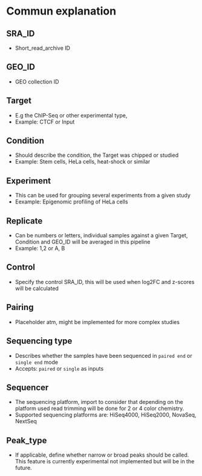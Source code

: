 # Commun explanation

## SRA_ID

- Short_read_archive ID

## GEO_ID

- GEO collection ID

## Target

- E.g the ChIP-Seq or other experimental type, 
- Example: CTCF or Input

## Condition

- Should describe the condition, the Target was chipped or studied
- Example: Stem cells, HeLa cells, heat-shock or similar

## Experiment

- This can be used for grouping several experiments from a given study
- Eexample: Epigenomic profiling of HeLa cells

## Replicate

- Can be numbers or letters, individual samples against a given Target, Condition and GEO_ID will be averaged in this
  pipeline
- Example: 1,2 or A, B

## Control

- Specify the control SRA_ID, this will be used when log2FC and z-scores will be calculated

## Pairing

- Placeholder atm, might be implemented for more complex studies

## Sequencing type

- Describes whether the samples have been sequenced in `paired end` or `single end` mode
- Accepts: `paired` or `single` as inputs

## Sequencer

- The sequencing platform, import to consider that depending on the platform used read trimming will be done for 2 or 4
  color chemistry.
- Supported sequencing platforms are: HiSeq4000, HiSeq2000, NovaSeq, NextSeq

## Peak_type

- If applicable, define whether narrow or broad peaks should be called. This feature is currently experimental not
  implemented but will be in the future.